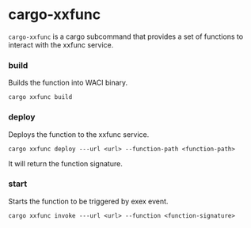 # cargo-xxfunc

`cargo-xxfunc` is a cargo subcommand that provides a set of functions to interact with the xxfunc service.

### build

Builds the function into WACI binary.

```console
cargo xxfunc build
```

### deploy

Deploys the function to the xxfunc service.

```console
cargo xxfunc deploy ---url <url> --function-path <function-path>
```

It will return the function signature.

### start

Starts the function to be triggered by exex event.

```console
cargo xxfunc invoke ---url <url> --function <function-signature>
```
